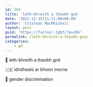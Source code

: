 ```yaml
---
id: 284
title: 'leth-bhreith a thaobh gnè'
date: '2022-12-15T11:11:00+00:00'
author: 'Crìstean MacMhìcheil'
layout: post
guid: 'https://faclair.lgbt/?p=284'
permalink: /leth-bhreith-a-thaobh-gne/
categories:
    - gd
---
```


&#x1f3f4;&#xe0067;&#xe0062;&#xe0073;&#xe0063;&#xe0074;&#xe007f; leth-bhreith a thaobh gnè

&#x1f1ee;&#x1f1ea; idirdhealú ar bhonn inscne

&#x1f3f4;&#xe0067;&#xe0062;&#xe0065;&#xe006e;&#xe0067;&#xe007f; gender discrimination